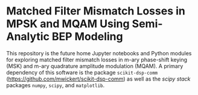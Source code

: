 # Matched Filter Mismatch Losses in MPSK and MQAM Using Semi-Analytic BEP Modeling
This repository is the future home Jupyter notebooks and Python modules for exploring matched filter mismatch losses in m-ary phase-shift keying (MSK) and m-ary quadrature amplitude modulation (MQAM). A primary dependency of this software is the package `scikit-dsp-comm` (https://github.com/mwickert/scikit-dsp-comm) as well as the *scipy stack* packages `numpy`, `scipy`, and `matplotlib`.

